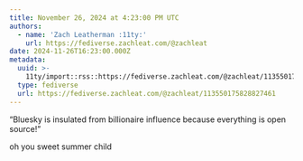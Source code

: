 ```yaml
---
title: November 26, 2024 at 4:23:00 PM UTC
authors:
  - name: 'Zach Leatherman :11ty:'
    url: https://fediverse.zachleat.com/@zachleat
date: 2024-11-26T16:23:00.000Z
metadata:
  uuid: >-
    11ty/import::rss::https://fediverse.zachleat.com/@zachleat/113550175828827461
  type: fediverse
  url: https://fediverse.zachleat.com/@zachleat/113550175828827461
---
```

“Bluesky is insulated from billionaire influence because everything is open source!”

oh you sweet summer child